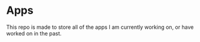 # Apps

This repo is made to store all of the apps I am currently working on, or have worked on in the past.  

